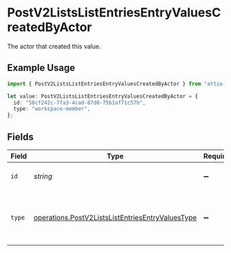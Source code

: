# PostV2ListsListEntriesEntryValuesCreatedByActor

The actor that created this value.

## Example Usage

```typescript
import { PostV2ListsListEntriesEntryValuesCreatedByActor } from "attio-js/models/operations";

let value: PostV2ListsListEntriesEntryValuesCreatedByActor = {
  id: "50cf242c-7fa3-4cad-87d0-75b1af71c57b",
  type: "workspace-member",
};
```

## Fields

| Field                                                                                                                | Type                                                                                                                 | Required                                                                                                             | Description                                                                                                          |
| -------------------------------------------------------------------------------------------------------------------- | -------------------------------------------------------------------------------------------------------------------- | -------------------------------------------------------------------------------------------------------------------- | -------------------------------------------------------------------------------------------------------------------- |
| `id`                                                                                                                 | *string*                                                                                                             | :heavy_minus_sign:                                                                                                   | An ID to identify the actor.                                                                                         |
| `type`                                                                                                               | [operations.PostV2ListsListEntriesEntryValuesType](../../models/operations/postv2listslistentriesentryvaluestype.md) | :heavy_minus_sign:                                                                                                   | The type of actor. [Read more information on actor types here](/docs/actors).                                        |